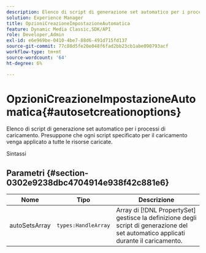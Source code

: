 ```yaml
---
description: Elenco di script di generazione set automatico per i processi di caricamento. Presuppone che ogni script specificato per il caricamento venga applicato a tutte le risorse caricate.
solution: Experience Manager
title: OpzioniCreazioneImpostazioneAutomatica
feature: Dynamic Media Classic,SDK/API
role: Developer,Admin
exl-id: e6e969be-0410-4be7-88d6-491d715fd137
source-git-commit: 77c88d5fe20e048f6fad2bb23cb1abe090793acf
workflow-type: tm+mt
source-wordcount: '64'
ht-degree: 6%

---
```


# OpzioniCreazioneImpostazioneAutomatica{#autosetcreationoptions}

Elenco di script di generazione set automatico per i processi di caricamento. Presuppone che ogni script specificato per il caricamento venga applicato a tutte le risorse caricate.

Sintassi

## Parametri {#section-0302e9238dbc4704914e938f42c881e6}

| Nome | Tipo | Descrizione |
|---|---|---|
| autoSetsArray | `types:HandleArray` | Array di [!DNL PropertySet] gestisce la definizione degli script di generazione del set automatico applicati durante il caricamento. |
